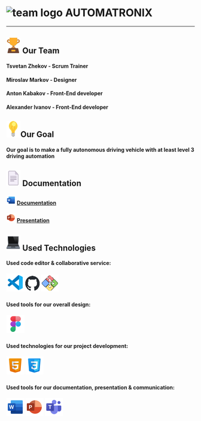 #  <img src= "images/README.MD_images/logo_black_icon" alt="team logo"> AUTOMATRONIX
<hr>

 ## <img src= "images/README.MD_images/trophy_icon.png" alt="trophy icon"> Our Team
 
#### Tsvetan Zhekov - Scrum Trainer
#### Miroslav Markov - Designer
#### Anton Kabakov - Front-End developer
#### Alexander Ivanov - Front-End developer

## <img src= "images/README.MD_images/light-bulb_icon.png" alt="light bulb">Our Goal

#### Our goal is to make a fully autonomous driving vehicle with at least level 3 driving automation   

## <img src= "images/README.MD_images/Document_icon.png" alt="Document icon"> Documentation

#### <img src= "images/README.MD_images/Word_logo.png" alt="word logo"> [Documentation](Documentation/Automatronix_documentation.docx)
#### <img src= "images/README.MD_images/Powerpoint_logo.png" alt="powerpoint logo"> [Presentation](Documentation/Automatronix_presentation.pptx)

## <img src= "images/README.MD_images/laptop_icon.png" alt="laptop icon"> Used Technologies

#### Used code editor & collaborative service:
##### <img src= "images/README.MD_images/Visual_Studio_Code_logo.png" alt="Visual Studio Code logo"> <img src= "images/README.MD_images/github_logo.png" alt="github logo"> <img src= "images/README.MD_images/Git_logo.png" alt="Git logo">
#### Used tools for our overall design:
##### <img src= "images/README.MD_images/Figma_logo.png" alt="figma logo">
#### Used technologies for our project development:
##### <img src= "images/README.MD_images/HTML_icon.png" alt="HTML icon"> <img src= "images/README.MD_images/CSS_icon.png" alt="CSS icon">
#### Used tools for our documentation, presentation & communication:
##### <img src= "images/README.MD_images/Word_logo_big.png" alt="word logo"> <img src= "images/README.MD_images/Powerpoint_logo_big.png" alt="powerpoint logo"> <img src= "images/README.MD_images/Microsoft_teams_logo.png" alt="microsoft teams logo">
